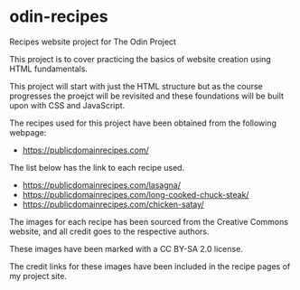 # odin-recipes
Recipes website project for The Odin Project 

This project is to cover practicing the basics of website creation
using HTML fundamentals.

This project will start with just the HTML structure but as the course
progresses the proejct will be revisited and these foundations will
be built upon with CSS and JavaScript.

The recipes used for this project have been obtained from the following
webpage:

- https://publicdomainrecipes.com/

The list below has the link to each recipe used.

- https://publicdomainrecipes.com/lasagna/
- https://publicdomainrecipes.com/long-cooked-chuck-steak/
- https://publicdomainrecipes.com/chicken-satay/

The images for each recipe has been sourced from the Creative Commons
website, and all credit goes to the respective authors.

These images have been marked with a CC BY-SA 2.0 license.

The credit links for these images have been included in the recipe
pages of my project site.
